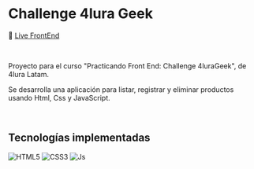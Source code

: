 
<div align="left">
 
 <h1>Challenge 4lura Geek</h1>
 
</div>

🔗 [Live FrontEnd](https://s-ol3.github.io/4lura-4luraGeek/ "Live FrontEnd")


<br>

Proyecto para el curso "Practicando Front End: Challenge 4luraGeek", de 4lura Latam.

Se desarrolla una aplicación para listar, registrar y eliminar productos usando Html, Css y JavaScript.

<br>


## Tecnologías implementadas


![HTML5](https://img.shields.io/badge/html5-393434.svg?style=for-the-badge&logo=html5&logoColor=white)
![CSS3](https://img.shields.io/badge/css3-393434.svg?style=for-the-badge&logo=css3&logoColor=white)
![Js](https://img.shields.io/badge/JavaScript-393434?style=for-the-badge&logo=javascript&logoColor=white)


